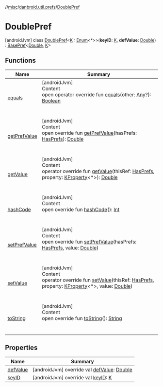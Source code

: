 //[misc](../../index.md)/[danbroid.util.prefs](../index.md)/[DoublePref](index.md)



# DoublePref  
 [androidJvm] class [DoublePref](index.md)<[K](index.md) : [Enum](https://kotlinlang.org/api/latest/jvm/stdlib/kotlin/-enum/index.html)<*>>(**keyID**: [K](index.md), **defValue**: [Double](https://kotlinlang.org/api/latest/jvm/stdlib/kotlin/-double/index.html)) : [BasePref](../-base-pref/index.md)<[Double](https://kotlinlang.org/api/latest/jvm/stdlib/kotlin/-double/index.html), [K](index.md)>    


## Functions  
  
|  Name|  Summary| 
|---|---|
| [equals](../../danbroid.util.resource/-resource-utils/index.md#kotlin/Any/equals/#kotlin.Any?/PointingToDeclaration/)| [androidJvm]  <br>Content  <br>open operator override fun [equals](../../danbroid.util.resource/-resource-utils/index.md#kotlin/Any/equals/#kotlin.Any?/PointingToDeclaration/)(other: [Any](https://kotlinlang.org/api/latest/jvm/stdlib/kotlin/-any/index.html)?): [Boolean](https://kotlinlang.org/api/latest/jvm/stdlib/kotlin/-boolean/index.html)  <br><br><br>
| [getPrefValue](get-pref-value.md)| [androidJvm]  <br>Content  <br>open override fun [getPrefValue](get-pref-value.md)(hasPrefs: [HasPrefs](../-has-prefs/index.md)): [Double](https://kotlinlang.org/api/latest/jvm/stdlib/kotlin/-double/index.html)  <br><br><br>
| [getValue](../-base-pref/get-value.md)| [androidJvm]  <br>Content  <br>operator override fun [getValue](../-base-pref/get-value.md)(thisRef: [HasPrefs](../-has-prefs/index.md), property: [KProperty](https://kotlinlang.org/api/latest/jvm/stdlib/kotlin.reflect/-k-property/index.html)<*>): [Double](https://kotlinlang.org/api/latest/jvm/stdlib/kotlin/-double/index.html)  <br><br><br>
| [hashCode](../../danbroid.util.resource/-resource-utils/index.md#kotlin/Any/hashCode/#/PointingToDeclaration/)| [androidJvm]  <br>Content  <br>open override fun [hashCode](../../danbroid.util.resource/-resource-utils/index.md#kotlin/Any/hashCode/#/PointingToDeclaration/)(): [Int](https://kotlinlang.org/api/latest/jvm/stdlib/kotlin/-int/index.html)  <br><br><br>
| [setPrefValue](set-pref-value.md)| [androidJvm]  <br>Content  <br>open override fun [setPrefValue](set-pref-value.md)(hasPrefs: [HasPrefs](../-has-prefs/index.md), value: [Double](https://kotlinlang.org/api/latest/jvm/stdlib/kotlin/-double/index.html))  <br><br><br>
| [setValue](index.md#danbroid.util.prefs/BasePref/setValue/#danbroid.util.prefs.HasPrefs#kotlin.reflect.KProperty[*]#kotlin.Double/PointingToDeclaration/)| [androidJvm]  <br>Content  <br>operator override fun [setValue](index.md#danbroid.util.prefs/BasePref/setValue/#danbroid.util.prefs.HasPrefs#kotlin.reflect.KProperty[*]#kotlin.Double/PointingToDeclaration/)(thisRef: [HasPrefs](../-has-prefs/index.md), property: [KProperty](https://kotlinlang.org/api/latest/jvm/stdlib/kotlin.reflect/-k-property/index.html)<*>, value: [Double](https://kotlinlang.org/api/latest/jvm/stdlib/kotlin/-double/index.html))  <br><br><br>
| [toString](../../danbroid.util.resource/-resource-utils/index.md#kotlin/Any/toString/#/PointingToDeclaration/)| [androidJvm]  <br>Content  <br>open override fun [toString](../../danbroid.util.resource/-resource-utils/index.md#kotlin/Any/toString/#/PointingToDeclaration/)(): [String](https://kotlinlang.org/api/latest/jvm/stdlib/kotlin/-string/index.html)  <br><br><br>


## Properties  
  
|  Name|  Summary| 
|---|---|
| [defValue](index.md#danbroid.util.prefs/DoublePref/defValue/#/PointingToDeclaration/)|  [androidJvm] override val [defValue](index.md#danbroid.util.prefs/DoublePref/defValue/#/PointingToDeclaration/): [Double](https://kotlinlang.org/api/latest/jvm/stdlib/kotlin/-double/index.html)   <br>
| [keyID](index.md#danbroid.util.prefs/DoublePref/keyID/#/PointingToDeclaration/)|  [androidJvm] override val [keyID](index.md#danbroid.util.prefs/DoublePref/keyID/#/PointingToDeclaration/): [K](index.md)   <br>

